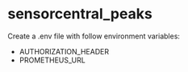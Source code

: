 # sensorcentral_peaks #

Create a .env file with follow environment variables:
* AUTHORIZATION_HEADER
* PROMETHEUS_URL
